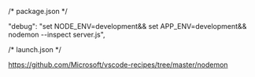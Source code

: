 /* package.json */

"debug": "set NODE_ENV=development&& set APP_ENV=development&& nodemon --inspect server.js",


/* launch.json */

https://github.com/Microsoft/vscode-recipes/tree/master/nodemon
 
